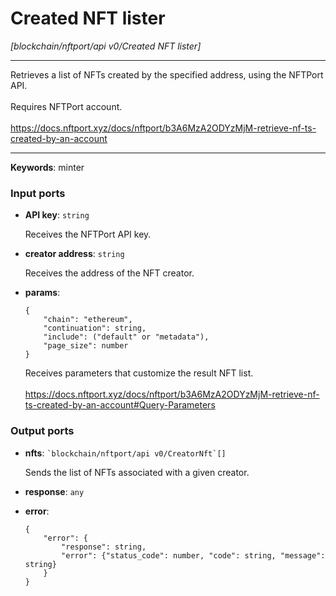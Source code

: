 # Created NFT lister

_[blockchain/nftport/api v0/Created NFT lister]_

---

Retrieves a list of NFTs created by the specified address, using the NFTPort API.<br>
<br>
Requires NFTPort account.<br>
<br>
https://docs.nftport.xyz/docs/nftport/b3A6MzA2ODYzMjM-retrieve-nf-ts-created-by-an-account<br>

---

__Keywords__: minter

### Input ports

* __API key__: ` string `

    Receives the NFTPort API key.<br>


* __creator address__: ` string `

    Receives the address of the NFT creator.<br>


* __params__: 
    ```
    {
        "chain": "ethereum",
        "continuation": string,
        "include": ("default" or "metadata"),
        "page_size": number
    }
    ```

    Receives parameters that customize the result NFT list.<br>
    <br>
    https://docs.nftport.xyz/docs/nftport/b3A6MzA2ODYzMjM-retrieve-nf-ts-created-by-an-account#Query-Parameters<br>

### Output ports

* __nfts__: `` `blockchain/nftport/api v0/CreatorNft`[] ``

    Sends the list of NFTs associated with a given creator.<br>


* __response__: ` any `


* __error__: 
    ```
    {
        "error": {
            "response": string,
            "error": {"status_code": number, "code": string, "message": string}
        }
    }
    ```

